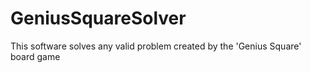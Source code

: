 # GeniusSquareSolver
This software solves any valid problem created by the 'Genius Square' board game
